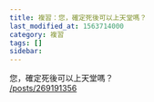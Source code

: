 ```yaml
---
title: 複習：您，確定死後可以上天堂嗎？
last_modified_at: 1563714000
category: 複習
tags: []
sidebar: 
---
```


<p>您，確定死後可以上天堂嗎？<br/>
<a href="/posts/269191356" target="_blank">/posts/269191356</a></p>
<p> </p>
